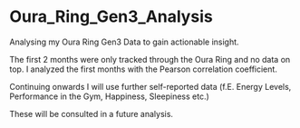 # Oura_Ring_Gen3_Analysis

Analysing my Oura Ring Gen3 Data to gain actionable insight.

The first 2 months were only tracked through the Oura Ring and no data on top.
I analyzed the first months with the Pearson correlation coefficient.

Continuing onwards I will use further self-reported data (f.E. Energy Levels, Performance in the Gym, Happiness, Sleepiness etc.)

These will be consulted in a future analysis.
